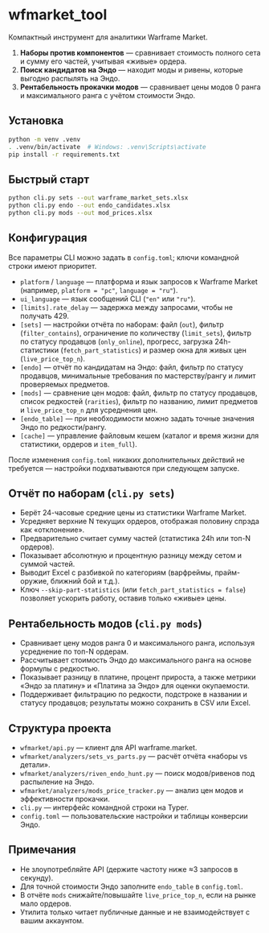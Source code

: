 # wfmarket_tool

Компактный инструмент для аналитики Warframe Market.

1. **Наборы против компонентов** — сравнивает стоимость полного сета и сумму его частей, учитывая «живые» ордера.
2. **Поиск кандидатов на Эндо** — находит моды и ривены, которые выгодно распылять на Эндо.
3. **Рентабельность прокачки модов** — сравнивает цены модов 0 ранга и максимального ранга с учётом стоимости Эндо.

## Установка

```bash
python -m venv .venv
. .venv/bin/activate  # Windows: .venv\Scripts\activate
pip install -r requirements.txt
```

## Быстрый старт

```bash
python cli.py sets --out warframe_market_sets.xlsx
python cli.py endo --out endo_candidates.xlsx
python cli.py mods --out mod_prices.xlsx
```

## Конфигурация

Все параметры CLI можно задать в `config.toml`; ключи командной строки имеют приоритет.

- `platform` / `language` — платформа и язык запросов к Warframe Market (например, `platform = "pc"`, `language = "ru"`).
- `ui_language` — язык сообщений CLI (`"en"` или `"ru"`).
- `[limits].rate_delay` — задержка между запросами, чтобы не получать 429.
- `[sets]` — настройки отчёта по наборам: файл (`out`), фильтр (`filter_contains`), ограничение по количеству (`limit_sets`), фильтр по статусу продавцов (`only_online`), прогресс, загрузка 24h-статистики (`fetch_part_statistics`) и размер окна для живых цен (`live_price_top_n`).
- `[endo]` — отчёт по кандидатам на Эндо: файл, фильтр по статусу продавцов, минимальные требования по мастерству/рангу и лимит проверяемых предметов.
- `[mods]` — сравнение цен модов: файл, фильтр по статусу продавцов, список редкостей (`rarities`), фильтр по названию, лимит предметов и `live_price_top_n` для усреднения цен.
- `[endo_table]` — при необходимости можно задать точные значения Эндо по редкости/рангу.
- `[cache]` — управление файловым кешем (каталог и время жизни для статистики, ордеров и `item_full`).

После изменения `config.toml` никаких дополнительных действий не требуется — настройки подхватываются при следующем запуске.

## Отчёт по наборам (`cli.py sets`)

- Берёт 24-часовые средние цены из статистики Warframe Market.
- Усредняет верхние N текущих ордеров, отображая половину спрэда как «отклонение».
- Предварительно считает сумму частей (статистика 24h или топ-N ордеров).
- Показывает абсолютную и процентную разницу между сетом и суммой частей.
- Выводит Excel с разбивкой по категориям (варфреймы, прайм-оружие, ближний бой и т.д.).
- Ключ `--skip-part-statistics` (или `fetch_part_statistics = false`) позволяет ускорить работу, оставив только «живые» цены.

## Рентабельность модов (`cli.py mods`)

- Сравнивает цену модов ранга 0 и максимального ранга, используя усреднение по топ-N ордерам.
- Рассчитывает стоимость Эндо до максимального ранга на основе формулы с редкостью.
- Показывает разницу в платине, процент прироста, а также метрики «Эндо за платину» и «Платина за Эндо» для оценки окупаемости.
- Поддерживает фильтрацию по редкости, подстроке в названии и статусу продавцов; результаты можно сохранить в CSV или Excel.

## Структура проекта

- `wfmarket/api.py` — клиент для API warframe.market.
- `wfmarket/analyzers/sets_vs_parts.py` — расчёт отчёта «наборы vs детали».
- `wfmarket/analyzers/riven_endo_hunt.py` — поиск модов/ривенов под распыление на Эндо.
- `wfmarket/analyzers/mods_price_tracker.py` — анализ цен модов и эффективности прокачки.
- `cli.py` — интерфейс командной строки на Typer.
- `config.toml` — пользовательские настройки и таблицы конверсии Эндо.

## Примечания

- Не злоупотребляйте API (держите частоту ниже ≈3 запросов в секунду).
- Для точной стоимости Эндо заполните `endo_table` в `config.toml`.
- В отчёте `mods` снижайте/повышайте `live_price_top_n`, если на рынке мало ордеров.
- Утилита только читает публичные данные и не взаимодействует с вашим аккаунтом.
